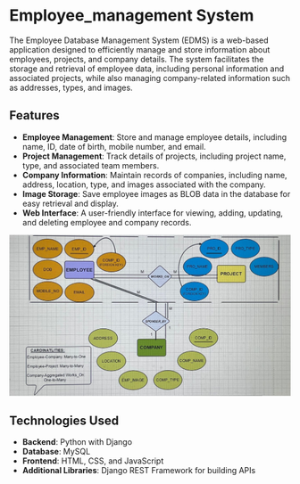 # Employee_management System

The Employee Database Management System (EDMS) is a web-based application designed to efficiently manage and store information about employees, projects, and company details. The system facilitates the storage and retrieval of employee data, including personal information and associated projects, while also managing company-related information such as addresses, types, and images.

## Features
- **Employee Management**: Store and manage employee details, including name, ID, date of birth, mobile number, and email.
- **Project Management**: Track details of projects, including project name, type, and associated team members.
- **Company Information**: Maintain records of companies, including name, address, location, type, and images associated with the company.
- **Image Storage**: Save employee images as BLOB data in the database for easy retrieval and display.
- **Web Interface**: A user-friendly interface for viewing, adding, updating, and deleting employee and company records.

![Employee Management System](https://github.com/SohaliBaisla/Employee_management/blob/main/db.jpg)


## Technologies Used

- **Backend**: Python with Django
- **Database**: MySQL
- **Frontend**: HTML, CSS, and JavaScript
- **Additional Libraries**: Django REST Framework for building APIs
